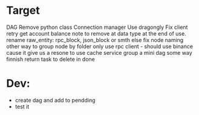 # Target
DAG
Remove python class
Connection manager
Use dragongly
Fix client retry
get account balance
note to remove at data type at the end of use.
rename raw_entity: rpc_block, json_block or smth else
fix node naming
other way to group node by folder
only use rpc client - should use binance cause it give us a resone to use cache service
group a mini dag some way
finnish return task to delete in done
# Dev:
- create dag and add to pendding
- test it